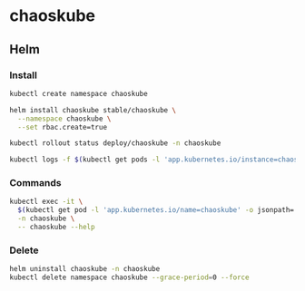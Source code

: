 # chaoskube

## Helm

### Install

```sh
kubectl create namespace chaoskube
```

```sh
helm install chaoskube stable/chaoskube \
  --namespace chaoskube \
  --set rbac.create=true
```

```sh
kubectl rollout status deploy/chaoskube -n chaoskube
```

```sh
kubectl logs -f $(kubectl get pods -l 'app.kubernetes.io/instance=chaoskube' -o jsonpath='{.items[0].metadata.name}' -n chaoskube) -n chaoskube
```

### Commands

```sh
kubectl exec -it \
  $(kubectl get pod -l 'app.kubernetes.io/name=chaoskube' -o jsonpath='{.items[0].metadata.name}' -n chaoskube) \
  -n chaoskube \
  -- chaoskube --help
```

### Delete

```sh
helm uninstall chaoskube -n chaoskube
kubectl delete namespace chaoskube --grace-period=0 --force
```
